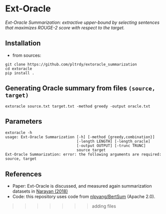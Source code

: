 # Ext-Oracle
*Ext-Oracle Summarization: extractive upper-bound by selecting sentences that maximizes ROUGE-2 score with respect to the target.*

## Installation
* from sources:
```
git clone https://github.com/pltrdy/extoracle_summarization
cd extoracle
pip install .
```

## Generating Oracle summary from files `(source, target)`
```
extoracle source.txt target.txt -method greedy -output oracle.txt
```

## Parameters
```
extoracle -h 
usage: Ext-Oracle Summarization [-h] [-method {greedy,combination}]
                                [-length LENGTH] [-length_oracle]
                                [-output OUTPUT] [-trunc TRUNC]
                                source target
Ext-Oracle Summarization: error: the following arguments are required: source, target
```

## References
* Paper: Ext-Oracle is discussed, and measured again summarization datasets in [Narayan (2018)](https://arxiv.org/abs/1808.08745)
* Code: this repository uses code from [nlpyang/BertSum](https://github.com/nlpyang/BertSum) (Apache 2.0).
>>>>>>> adding files
